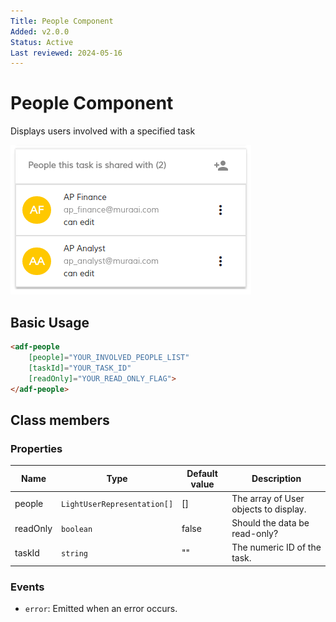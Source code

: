 ```yaml
---
Title: People Component
Added: v2.0.0
Status: Active
Last reviewed: 2024-05-16
---
```


# People Component

Displays users involved with a specified task

![people component](../../docassets/images/activiti_people.png)

## Basic Usage

```html
<adf-people 
    [people]="YOUR_INVOLVED_PEOPLE_LIST" 
    [taskId]="YOUR_TASK_ID"
    [readOnly]="YOUR_READ_ONLY_FLAG">
</adf-people>
```

## Class members

### Properties

| Name     | Type                        | Default value | Description                           |
|----------|-----------------------------|---------------|---------------------------------------|
| people   | `LightUserRepresentation[]` | \[]           | The array of User objects to display. |
| readOnly | `boolean`                   | false         | Should the data be read-only?         |
| taskId   | `string`                    | ""            | The numeric ID of the task.           |

### Events

- `error`: Emitted when an error occurs.
